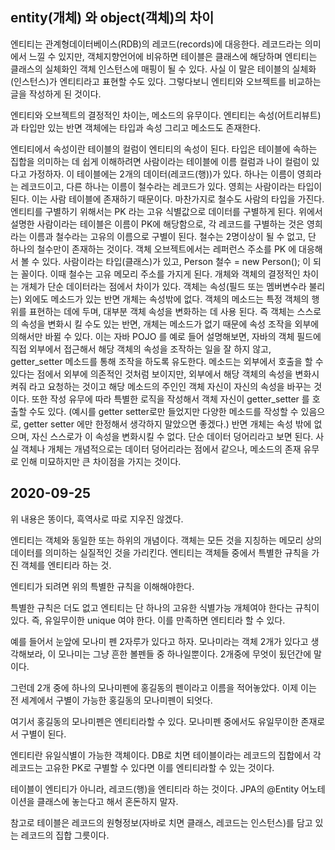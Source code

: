 ## entity(개체) 와 object(객체)의 차이


엔티티는 관계형데이터베이스(RDB)의 레코드(records)에 대응한다. 레코드라는 의미에서 느낄 수 있지만, 객체지향언어에 비유하면 테이블은 클래스에 해당하며 엔티티는 클래스의 실체화인 객체 인스턴스에 매핑이 될 수 있다. 사실 이 말은 테이블의 실체화(인스턴스)가 엔티티라고 표현할 수도 있다. 그렇다보니 엔티티와 오브젝트를 비교하는 글을 작성하게 된 것이다.

엔티티와 오브젝트의 결정적인 차이는, 메소드의 유무이다. 엔티티는 속성(어트리뷰트)과 타입만 있는 반면 객체에는 타입과 속성 그리고 메소드도 존재한다. 

엔티티에서 속성이란 테이블의 컬럼이 엔티티의 속성이 된다. 타입은 테이블에 속하는 집합을 의미하는 데 쉽게 이해하려면 사람이라는 테이블에 이름 컬럼과 나이 컬럼이 있다고 가정하자. 이 테이블에는 2개의 데이터(레코드(행))가 있다. 하나는 이름이 영희라는 레코드이고, 다른 하나는 이름이 철수라는 레코드가 있다. 영희는 사람이라는 타입이 된다. 이는 사람 테이블에 존재하기 때문이다. 마찬가지로 철수도 사람의 타입을 가진다. 엔티티를 구별하기 위해서는 PK 라는 고유 식별값으로 데이터를 구별하게 된다. 위에서 설명한 사람이라는 테이블은 이름이 PK에 해당함으로, 각 레코드를 구별하는 것은 영희라는 이름과 철수라는 고유의 이름으로 구별이 된다. 철수는 2명이상이 될 수 없고, 단 하나의 철수만이 존재하는 것이다.
객체 오브젝트에서는 레퍼런스 주소를 PK 에 대응해서 볼 수 있다. 사람이라는 타입(클래스)가 있고, Person 철수 = new Person(); 이 되는 꼴이다. 이때 철수는 고유 메모리 주소를 가지게 된다.
개체와 객체의 결정적인 차이는 개체가 단순 데이터라는 점에서 차이가 있다. 객체는 속성(필드 또는 멤버변수라 불리는) 외에도 메소드가 있는 반면 개체는 속성밖에 없다. 객체의 메소드는 특정 객체의 행위를 표현하는 데에 두며, 대부분 객체 속성을 변화하는 데 사용 된다.  즉 객체는 스스로의 속성을 변화시 킬 수도 있는 반면, 개체는 메소드가 없기 때문에 속성 조작을 외부에 의해서만 바뀔 수 있다.
이는 자바 POJO 를 예로 들어 설명해보면, 자바의 객체 필드에 직접 외부에서 접근해서 해당 객체의 속성을 조작하는 일을 잘 하지 않고, getter_setter 메소드를 통해 조작을 하도록 유도한다. 메소드는 외부에서 호출을 할 수 있다는 점에서 외부에 의존적인 것처럼 보이지만, 외부에서 해당 객체의 속성을 변화시켜줘 라고 요청하는 것이고 해당 메소드의 주인인 객체 자신이 자신의 속성을 바꾸는 것이다. 또한 작성 유무에 따라 특별한 로직을 작성해서 객체 자신이 getter_setter 를 호출할 수도 있다. (예시를 getter setter로만 들었지만 다양한 메소드를 작성할 수 있음으로, getter setter 에만 한정해서 생각하지 말았으면 좋겠다.)
반면 개체는 속성 밖에 없으며, 자신 스스로가 이 속성을 변화시킬 수 없다. 단순 데이터 덩어리라고 보면 된다.
사실 객체나 개체는 개념적으로는 데이터 덩어리라는 점에서 같으나,  메소드의 존재 유무로 인해 미묘하지만 큰 차이점을 가지는 것이다.


## 2020-09-25

위 내용은 똥이다, 흑역사로 따로 지우진 않겠다. 

엔티티는 객체와 동일한 또는 하위의 개념이다. 객체는 모든 것을 지칭하는 메모리 상의 데이터를 의미하는 실질적인 것을 가리킨다. 엔티티는 객체들 중에서 특별한 규칙을 가진 객체를 엔티티라 하는 것.

엔티티가 되려면 위의 특별한 규칙을 이해해야한다.

특별한 규칙은 더도 없고 엔티티는 단 하나의 고유한 식별가능 개체여야 한다는 규칙이 있다. 즉, 유일무이한 unique 여야 한다. 이를 만족하면 엔티티라 할 수 있다.

예를 들어서 눈앞에 모나미 펜 2자루가 있다고 하자. 모나미라는 객체 2개가 있다고 생각해보라, 이 모나미는 그냥 흔한 볼펜들 중 하나일뿐이다. 2개중에 무엇이 됬던간에 말이다.

그런데 2개 중에 하나의 모나미펜에 홍길동의 펜이라고 이름을 적어놓았다. 이제 이는 전 세계에서 구별이 가능한 홍길동의 모나미펜이 되엇다.

여기서 홍길동의 모나미펜은 엔티티라할 수 있다. 모나미펜 중에서도 유일무이한 존재로서 구별이 된다.

엔티티란 유일식별이 가능한 객체이다. DB로 치면 테이블이라는 레코드의 집합에서 각 레코드는 고유한 PK로 구별할 수 있다면 이를 엔티티라할 수 있는 것이다.

테이블이 엔티티가 아니라, 레코드(행)을 엔티티라 하는 것이다. JPA의 @Entity 어노테이션을 클래스에 놓는다고 해서 혼돈하지 말자.

참고로 테이블은 레코드의 원형정보(자바로 치면 클래스, 레코드는 인스턴스)를 담고 있는 레코드의 집합 그릇이다.
